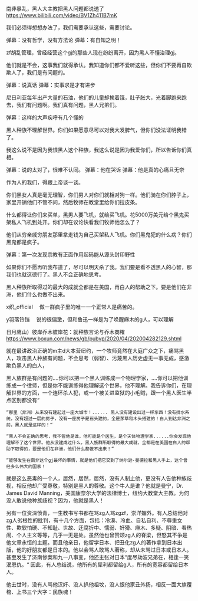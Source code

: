 南非暴乱，黑人大主教把黑人问题都说透了
https://www.bilibili.com/video/BV1Zh411B7mK

我们必须得想想办法了，我们需要承认这些，需要讨论。

弹幕：没有哲学，没有方法论
弹幕：有自知之明！

zf胡乱管理，曾经经营这个gj的那些人现在纷纷离开，因为黑人不懂治理gj。

他们就是不会，这事我们就得承认。我知道你们都不爱听这些，但你们不要再自欺欺人了，我们是有问题的。

弹幕：说真话
弹幕：实事求是才有进步

尼日利亚每年出产大量的石油，他们的儿童却挨着饿，肚子胀大，光着脚跑来跑去，我们有问题啊。我们真有问题，黑人兄弟们。

弹幕：这样的大声疾呼有几个懂的

黑人种族不理解世界。你们如果愿意尽可以对我大发脾气，但你们没法证明我错了。

我这么说不是因为我恨黑人这个种族，我这么说是因为我爱你们，所以告诉你们真相。

弹幕：说的太对了，很难不认同。
弹幕：他在哭诉
弹幕：他是真的心痛且无奈

作为人的我们，得跟上帝谈一谈。

你们黑女人真是毫无理智，你们男人对你们就相对狗一样。他们骑在你们脖子上，家里开销他们不管不问，然后牧师在教堂里给你们拉皮条。

什么都得让你们来买单，黑男人要飞机，就给买飞机。花5000万美元给个黑鬼买架私人飞机到处开。你们却在议论快看我们牧师他怎么了？

他们从穷亲戚穷朋友那里拿走钱为自己买架私人飞机。你们黑鬼犯的什么病？你们黑鬼都是疯子。

弹幕：第一次发现宗教有正面作用起码能从源头封印野性

如果你们不愿再听我布道了，尽可以明天杀了我。我们要是看不透黑人的心智，那我们也就这德行了。黑人不会正确地思考。

黑人种族所取得过的最大的成就全都是在美国，再白人的帮助之下。要是他们在非洲，他们什么也做不出来。

x织_official
　做一群疯子里的唯一一个正常人是痛苦的。

y羽落铃铛
　说的很偏激，但和鲁迅一样是为了唤醒麻木的g人，可以理解

日月鹰山）彼岸乔木彼岸花：就种族言论与乔木商榷
https://www.boxun.com/news/gb/pubvp/2020/04/202004282129.shtml

就在最讲政治正确的m主d大本营纽约，一个牧师竟然在大庭广众之下，痛骂黑人，攻击黑人种族有问题，不会思考（弱智）、污蔑黑人历史虚无一事无成，感激欺负黑人的白人，

黑人族群是有问题的....你可以把一个黑人训练成一个物理学家，....你可以把他训练成一个律师，但是你不能训练得他理解这个世界，他不理解。我告诉你们，在理解世界的方面，一个连环杀人犯，或一个被关进监狱的小毛贼，跟一个黑人医生半点区别都没有“

    “那里（非洲）从来没有建起过一座大城市！...... 黑人没有建设出过一样东西！没有排水系统，没有超过一层的房子，没有一座房子是石头建的，全是茅草和木头搭建的！白人到达非洲之前，黑人就是这样的！“

    “黑人不会正确的思考，我不管他是谁，他可能是个医生，是个天体物理学家......你会发现他理解不了这个世界。他从没建成过什么，黑人族群所取得的最大成就，全都是在美国在白人的帮助下取得的，要是他们在非洲，他们什么都做不出来！“

    “能够发生在南非这个gj最坏的事情，就是他们把它交到了纳尔逊·曼德拉和黑人手上，这个曾经多么伟大的国家！

就是这么恶毒的一个人，居然，居然，居然，没有人制止他，更没有人告他种族歧视，相反他却广受尊敬，特别是黑人的尊敬。这个牛人是谁？他就是曼宁，Dr. James David Manning，美国康奈尔大学的法律博士，纽约大教堂大主教。为何没人敢说他种族歧视？因为，他就是黑人！

另有一位资深愤青，一生教书写书都在骂zg人骂zgzf，崇洋媚外。有人总结他对zg人劣根性的批判，有十几个方面，包括：冷漠、冷血、自私自利、不尊重女性、欺软怕硬、不知耻、世故、迂腐折中、懦弱、奸猾、麻木、多疑、阴暗、看热闹、个人主义等等，几乎一无是处。虽然他也曾赞颂zg人的脊梁，但怒其不争是他文章永恒的主题。而且他亲日，他留学日本、把丑化zg人的著作拿到日本出版，他的好朋友都是日本的。他以会骂人敢骂人著称，却从未骂过日本或日本人。甚至发生了济南惨案和九一八事变，他还主张对日本“度尽劫波兄弟在，相逢一笑泯恩仇。“ 因此，有人总结说，他所有的犀利都留给g人，所有的宽容都留给日本人。

他去世时，没有人骂他汉奸、没人扒他祖坟，没人恨他家丑外扬，相反一面大旗覆棺、上书三个大字：民族魂！
